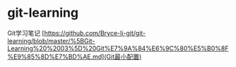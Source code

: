 # git-learning
Git学习笔记
[https://github.com/Bryce-li-git/git-learning/blob/master/%5BGit-Learning%20%2003%5D%20Git%E7%9A%84%E6%9C%80%E5%B0%8F%E9%85%8D%E7%BD%AE.md](Git最小配置)
